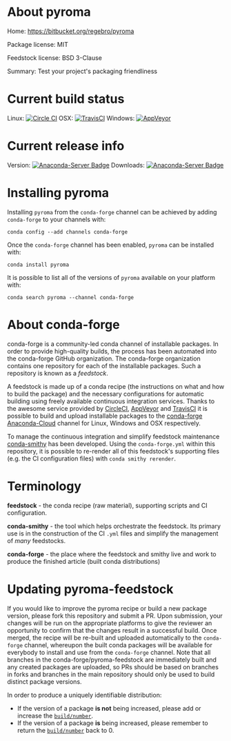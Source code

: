 About pyroma
============

Home: https://bitbucket.org/regebro/pyroma

Package license: MIT

Feedstock license: BSD 3-Clause

Summary: Test your project's packaging friendliness



Current build status
====================

Linux: [![Circle CI](https://circleci.com/gh/conda-forge/pyroma-feedstock.svg?style=shield)](https://circleci.com/gh/conda-forge/pyroma-feedstock)
OSX: [![TravisCI](https://travis-ci.org/conda-forge/pyroma-feedstock.svg?branch=master)](https://travis-ci.org/conda-forge/pyroma-feedstock)
Windows: [![AppVeyor](https://ci.appveyor.com/api/projects/status/github/conda-forge/pyroma-feedstock?svg=True)](https://ci.appveyor.com/project/conda-forge/pyroma-feedstock/branch/master)

Current release info
====================
Version: [![Anaconda-Server Badge](https://anaconda.org/conda-forge/pyroma/badges/version.svg)](https://anaconda.org/conda-forge/pyroma)
Downloads: [![Anaconda-Server Badge](https://anaconda.org/conda-forge/pyroma/badges/downloads.svg)](https://anaconda.org/conda-forge/pyroma)

Installing pyroma
=================

Installing `pyroma` from the `conda-forge` channel can be achieved by adding `conda-forge` to your channels with:

```
conda config --add channels conda-forge
```

Once the `conda-forge` channel has been enabled, `pyroma` can be installed with:

```
conda install pyroma
```

It is possible to list all of the versions of `pyroma` available on your platform with:

```
conda search pyroma --channel conda-forge
```


About conda-forge
=================

conda-forge is a community-led conda channel of installable packages.
In order to provide high-quality builds, the process has been automated into the
conda-forge GitHub organization. The conda-forge organization contains one repository
for each of the installable packages. Such a repository is known as a *feedstock*.

A feedstock is made up of a conda recipe (the instructions on what and how to build
the package) and the necessary configurations for automatic building using freely
available continuous integration services. Thanks to the awesome service provided by
[CircleCI](https://circleci.com/), [AppVeyor](http://www.appveyor.com/)
and [TravisCI](https://travis-ci.org/) it is possible to build and upload installable
packages to the [conda-forge](https://anaconda.org/conda-forge)
[Anaconda-Cloud](http://docs.anaconda.org/) channel for Linux, Windows and OSX respectively.

To manage the continuous integration and simplify feedstock maintenance
[conda-smithy](http://github.com/conda-forge/conda-smithy) has been developed.
Using the ``conda-forge.yml`` within this repository, it is possible to re-render all of
this feedstock's supporting files (e.g. the CI configuration files) with ``conda smithy rerender``.


Terminology
===========

**feedstock** - the conda recipe (raw material), supporting scripts and CI configuration.

**conda-smithy** - the tool which helps orchestrate the feedstock.
                   Its primary use is in the construction of the CI ``.yml`` files
                   and simplify the management of *many* feedstocks.

**conda-forge** - the place where the feedstock and smithy live and work to
                  produce the finished article (built conda distributions)


Updating pyroma-feedstock
=========================

If you would like to improve the pyroma recipe or build a new
package version, please fork this repository and submit a PR. Upon submission,
your changes will be run on the appropriate platforms to give the reviewer an
opportunity to confirm that the changes result in a successful build. Once
merged, the recipe will be re-built and uploaded automatically to the
`conda-forge` channel, whereupon the built conda packages will be available for
everybody to install and use from the `conda-forge` channel.
Note that all branches in the conda-forge/pyroma-feedstock are
immediately built and any created packages are uploaded, so PRs should be based
on branches in forks and branches in the main repository should only be used to
build distinct package versions.

In order to produce a uniquely identifiable distribution:
 * If the version of a package **is not** being increased, please add or increase
   the [``build/number``](http://conda.pydata.org/docs/building/meta-yaml.html#build-number-and-string).
 * If the version of a package **is** being increased, please remember to return
   the [``build/number``](http://conda.pydata.org/docs/building/meta-yaml.html#build-number-and-string)
   back to 0.
